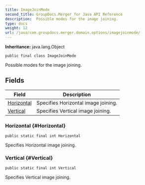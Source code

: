 ```yaml
---
title: ImageJoinMode
second_title: GroupDocs.Merger for Java API Reference
description:  Possible modes for the image joining.
type: docs
weight: 12
url: /java/com.groupdocs.merger.domain.options/imagejoinmode/
---
```

**Inheritance:**
java.lang.Object
```
public final class ImageJoinMode
```

Possible modes for the image joining.
## Fields

| Field | Description |
| --- | --- |
| [Horizontal](#Horizontal) | Specifies Horizontal image joining. |
| [Vertical](#Vertical) | Specifies Vertical image joining. |
### Horizontal {#Horizontal}
```
public static final int Horizontal
```


Specifies Horizontal image joining.

### Vertical {#Vertical}
```
public static final int Vertical
```


Specifies Vertical image joining.

